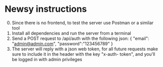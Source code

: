 # Newsy instructions

  0. Since there is no frontend, to test the server use Postman or a similar tool
  1. Install all dependencies and run the server from a terminal
  2. Send a POST request to /api/auth with the following json:
        {
          "email": "admin@admin.com",
          "password":"123456789"
        }
  3. The server will reply with a json web token, for all future requests make sure to include it in the header with the key "x-auth-   token", and you'll be logged in with admin privileges

